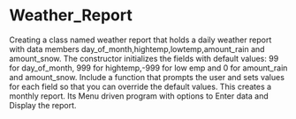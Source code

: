 # Weather_Report
Creating a class named weather report that holds a daily weather report with data members day_of_month,hightemp,lowtemp,amount_rain and amount_snow. The constructor initializes the fields with default values: 99 for day_of_month, 999 for hightemp,-999 for low emp and 0 for amount_rain and amount_snow. Include a function that prompts the user and sets values for each field so that you can override the default values. This creates a monthly report. Its Menu driven program with options to Enter data and Display the report.
